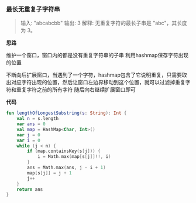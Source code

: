 ### 最长无重复子字符串
> 输入: "abcabcbb"
输出: 3 
解释: 无重复字符的最长子串是 "abc"，其长度为 3。

**思路**

维护一个窗口，窗口内的都是没有重复字符串的子串
利用hashmap保存字符出现的位置

不断向后扩展窗口，当遇到了一个字符，hashmap包含了它说明重复，只需要取出对应字符出现的位置，然后让窗口左边界移动到这个位置，就可以过滤掉重复字符和重复字符之前的所有字符
随后向右继续扩展窗口即可

**代码**

```kotlin
fun lengthOfLongestSubstring(s: String): Int {
    val n = s.length
    var ans = 0
    val map = HashMap<Char, Int>()
    var j = 0
    var i = 0
    while (j < n) {
        if (map.containsKey(s[j])) {
            i = Math.max(map[s[j]]!!, i)
        }
        ans = Math.max(ans, j - i + 1)
        map[s[j]] = j + 1
        j++
    }
    return ans
}
```
